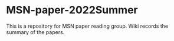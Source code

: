 # MSN-paper-2022Summer
This is a repository for MSN paper reading group. Wiki records the summary of the papers.
